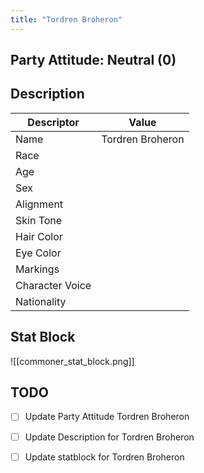 ```yaml
---
title: "Tordren Broheron"
---
```


## Party Attitude: Neutral (0)

## Description

| Descriptor      | Value     |
| --------------- | --------- |
| Name            | Tordren Broheron |
| Race            |           |
| Age             |           |
| Sex             |           |
| Alignment       |           |
| Skin Tone       |           |
| Hair Color      |           |
| Eye Color       |           |
| Markings        |           |
| Character Voice |           |
| Nationality     |           |

## Stat Block
![[commoner_stat_block.png]]
## TODO

- [ ] Update Party Attitude Tordren Broheron
- [ ] Update Description for Tordren Broheron
- [ ] Update statblock for Tordren Broheron

